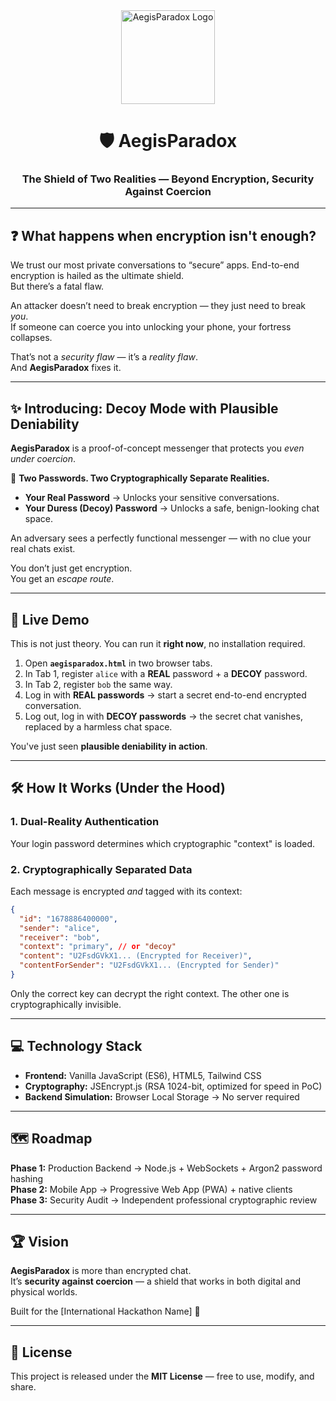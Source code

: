 <div align="center">

<img src="https://raw.githubusercontent.com/user-attachments/assets/9b106a72-68f1-4f11-85fd-91a9b1c77f8d" alt="AegisParadox Logo" width="150">

# 🛡️ AegisParadox
### The Shield of Two Realities — Beyond Encryption, Security Against Coercion

</div>

---

## ❓ What happens when encryption isn't enough?
We trust our most private conversations to “secure” apps. End-to-end encryption is hailed as the ultimate shield.  
But there’s a fatal flaw.  

An attacker doesn’t need to break encryption — they just need to break *you*.  
If someone can coerce you into unlocking your phone, your fortress collapses.  

That’s not a *security flaw* — it’s a *reality flaw*.  
And **AegisParadox** fixes it.  

---

## ✨ Introducing: Decoy Mode with Plausible Deniability
**AegisParadox** is a proof-of-concept messenger that protects you *even under coercion*.  

🔑 **Two Passwords. Two Cryptographically Separate Realities.**  

- **Your Real Password** → Unlocks your sensitive conversations.  
- **Your Duress (Decoy) Password** → Unlocks a safe, benign-looking chat space.  

An adversary sees a perfectly functional messenger — with no clue your real chats exist.  

You don’t just get encryption.  
You get an *escape route*.  

---

## 🚀 Live Demo
This is not just theory. You can run it **right now**, no installation required.  

1. Open **`aegisparadox.html`** in two browser tabs.  
2. In Tab 1, register `alice` with a **REAL** password + a **DECOY** password.  
3. In Tab 2, register `bob` the same way.  
4. Log in with **REAL passwords** → start a secret end-to-end encrypted conversation.  
5. Log out, log in with **DECOY passwords** → the secret chat vanishes, replaced by a harmless chat space.  

You've just seen **plausible deniability in action**.  

---

## 🛠️ How It Works (Under the Hood)

### 1. Dual-Reality Authentication
Your login password determines which cryptographic "context" is loaded.  

### 2. Cryptographically Separated Data
Each message is encrypted *and* tagged with its context:  

```json
{
  "id": "1678886400000",
  "sender": "alice",
  "receiver": "bob",
  "context": "primary", // or "decoy"
  "content": "U2FsdGVkX1... (Encrypted for Receiver)",
  "contentForSender": "U2FsdGVkX1... (Encrypted for Sender)"
}
```

Only the correct key can decrypt the right context. The other one is cryptographically invisible.  

---

## 💻 Technology Stack
- **Frontend:** Vanilla JavaScript (ES6), HTML5, Tailwind CSS  
- **Cryptography:** JSEncrypt.js (RSA 1024-bit, optimized for speed in PoC)  
- **Backend Simulation:** Browser Local Storage → No server required  

---

## 🗺️ Roadmap
**Phase 1:** Production Backend → Node.js + WebSockets + Argon2 password hashing  
**Phase 2:** Mobile App → Progressive Web App (PWA) + native clients  
**Phase 3:** Security Audit → Independent professional cryptographic review  

---

## 🏆 Vision
**AegisParadox** is more than encrypted chat.  
It’s **security against coercion** — a shield that works in both digital and physical worlds.  

Built for the [International Hackathon Name] 🥇  

---

## 📜 License
This project is released under the **MIT License** — free to use, modify, and share.  
